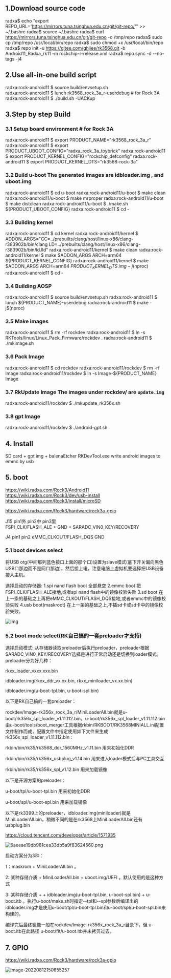 ## 1.Download source code
radxa$ echo "export REPO_URL='https://mirrors.tuna.tsinghua.edu.cn/git/git-repo/'" >> ~/.bashrc
radxa$ source ~/.bashrc
radxa$ curl https://mirrors.tuna.tsinghua.edu.cn/git/git-repo -o /tmp/repo
radxa$ sudo cp /tmp/repo /usr/local/bin/repo
radxa$ sudo chmod +x /usr/local/bin/repo
radxa$ repo init -u https://gitee.com/ghjiee/rk3568.git -b Android11_Radxa_rk11 -m rockchip-r-release.xml
radxa$ repo sync -d --no-tags -j4





## 2.Use all-in-one build script
  radxa:rock-android11 $ source build/envsetup.sh            
  radxa:rock-android11 $ lunch rk3568_rock_3a_r-userdebug           # for Rock 3A
  radxa:rock-android11 $ ./build.sh -UACKup



## 3.Step by step Build
  ### 3.1 Setup board environment # for Rock 3A
  radxa:rock-android11 $ export PRODUCT_NAME="rk3568_rock_3a_r"
  radxa:rock-android11 $ export PRODUCT_UBOOT_CONFIG="radxa_rock_3a_toybrick"
  radxa:rock-android11 $ export PRODUCT_KERNEL_CONFIG="rockchip_defconfig"
  radxa:rock-android11 $ export PRODUCT_KERNEL_DTS="rk3568-rock-3a"

  ### 3.2 Build u-boot   The generated images are idbloader.img , and uboot.img
  radxa:rock-android11 $ cd u-boot
  radxa:rock-android11/u-boot $ make clean
  radxa:rock-android11/u-boot $ make mrproper
  radxa:rock-android11/u-boot $ make distclean
  radxa:rock-android11/u-boot $ ./make.sh ${PRODUCT_UBOOT_CONFIG}
  radxa:rock-android11 $ cd -

  ### 3.3 Building kernel
  radxa:rock-android11 $ cd kernel
  radxa:rock-android11/kernel $ ADDON_ARGS="CC=../prebuilts/clang/host/linux-x86/clang-r383902b/bin/clang LD=../prebuilts/clang/host/linux-x86/clang-r383902b/bin/ld.lld"
  radxa:rock-android11/kernel $ make clean
  radxa:rock-android11/kernel $ make $ADDON_ARGS ARCH=arm64 ${PRODUCT_KERNEL_CONFIG}
  radxa:rock-android11/kernel $ make $ADDON_ARGS ARCH=arm64 ${PRODUCT_KERNEL_DTS}.img -j$(nproc)
  radxa:rock-android11 $ cd -

  ### 3.4 Building AOSP
  radxa:rock-android11 $ source build/envsetup.sh
  radxa:rock-android11 $ lunch ${PRODUCT_NAME}-userdebug
  radxa:rock-android11 $ make -j$(nproc)

  ### 3.5 Make images
  radxa:rock-android11 $ rm -rf rockdev
  radxa:rock-android11 $ ln -s RKTools/linux/Linux_Pack_Firmware/rockdev .
  radxa:rock-android11 $ ./mkimage.sh

  ### 3.6 Pack Image
  radxa:rock-android11 $ cd rockdev
  radxa:rock-android11/rockdev $ rm -rf Image
  radxa:rock-android11/rockdev $ ln -s Image-${PRODUCT_NAME} Image

  ### 3.7 RkUpdate Image  The images under rockdev/ are `update.img`
  radxa:rock-android11/rockdev $ ./mkupdate_rk356x.sh

  ### 3.8 gpt Image
  radxa:rock-android11/rockdev $ ./android-gpt.sh

  

## 4. Install
SD card + gpt img + balenaEtcher
RKDevTool.exe  write android images to emmc by usb







## 5. boot

https://wiki.radxa.com/Rock3/Android11
https://wiki.radxa.com/Rock3/dev/usb-install
https://wiki.radxa.com/Rock3/install/microSD

https://wiki.radxa.com/Rock3/hardware/rock3a-gpio

J15
pin1外                                    pin2中          pin3里                
FSPI_CLK/FLASH_ALE   +        GND        +   SARADC_VIN0_KEY/RECOVERY



J4
pin1                                       pin2
eMMC_CLKOUT/FLASH_DQS     GND



### 5.1 boot devices  select

将USB otg(中间那列蓝色接口上面的那个口)设置为slave模式(底下开关偏向黑色USB口那边而不是网口那边)，然后接上电，注意电脑上虚拟机要选择把USB设备接入主机。





选择启动的存储器:
1.spi nand flash boot  全部悬空
2.emmc boot            把FSPI_CLK/FLASH_ALE接地,或者spi nand flash中的镜像校验失败
3.sd boot              在上一条的基础之上再把eMMC_CLKOUT/FLASH_DQS接地,或者emmc中的镜像校验失败
4.usb boot(maskroot)   在上一条的基础之上,不插sd卡或sd卡中的镜像校验失败。

![img](source_build_install.assets/6aba66d1446d330854472222d5dddb95.png)

### 5.2 boot mode select(RK自己搞的一套preloader才支持)

选择启动模式:
从存储器读取preloader后执行preloader，preloader根据SARADC_VIN0_KEY/RECOVERY选择是进行正常启动还是切换到loader模式。
preloader分为好几种：

rkxx_loader_vxxx.xxx.bin

idbloader.img(rkxx_ddr_vx.xx.bin,  rkxx_miniloader_vx.xx.bin)

idbloader.img(u-boot-tpl.bin,  u-boot-spl.bin)





以下是RK自己搞的一套preloader：

rockdev/Image-rk356x_rock_3a_r/MiniLoaderAll.bin就是u-boot/rk356x_spl_loader_v1.11.112.bin，u-boot/rk356x_spl_loader_v1.11.112.bin由u-boot/tools/boot_merger工具根据rkbin/RKBOOT/RK3568MINIALL.ini配置文件制作而成，配置文件中指定使用如下文件来生成rk356x_spl_loader_v1.11.112.bin  :

rkbin/bin/rk35/rk3568_ddr_1560MHz_v1.11.bin    用来初始化DDR

rkbin/bin/rk35/rk356x_usbplug_v1.14.bin               用来进入loader模式后与PC工具交互

rkbin/bin/rk35/rk356x_spl_v1.12.bin                        用来加载镜像



以下是开源方案的preloader：

u-boot/tpl/u-boot-tpl.bin     用来初始化DDR

u-boot/spl/u-boot-spl.bin    用来加载镜像







以下是rk3399上的preloader，idbloader.img(miniloader)就是MiniLoaderAll.bin，稍微不同的是在rk3568上MiniLoaderAll.bin还有usbplug.bin

https://cloud.tencent.com/developer/article/1571935

![6aeeae19db981cea33db5a9f83624560.png](source_build_install.assets/6aeeae19db981cea33db5a9f83624560.png)









启动方案分为3种：

1：maskrom + MiniLoaderAll.bin   。

2:  某种存储介质 + MiniLoaderAll.bin + uboot.img/UEFI  。默认使用的是这种方式

3:  某种存储介质 +  + idbloader.img(u-boot-tpl.bin,  u-boot-spl.bin)   +   u-boot.itb  。执行u-boot/make.sh时指定--tpl和--spl参数后编译出的idbloader.img才是使用u-boot/tpl/u-boot-tpl.bin和u-boot/spl/u-boot-spl.bin来构建的。





编译完后最终镜像一般在rockdev/Image-rk356x_rock_3a_r目录下，但 u-boot.itb在此路径 u-boot/fit/u-boot.itb并未拷贝过去。





## 7. GPIO

   https://wiki.radxa.com/Rock3/hardware/rock3a-gpio

![image-20220812150655257](source_build_install.assets/image-20220812150655257.png)

